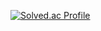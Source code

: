 [![Solved.ac Profile](http://mazassumnida.wtf/api/v2/generate_badge?boj=dldmswl1234)](https://solved.ac/dldmswl1234/)
